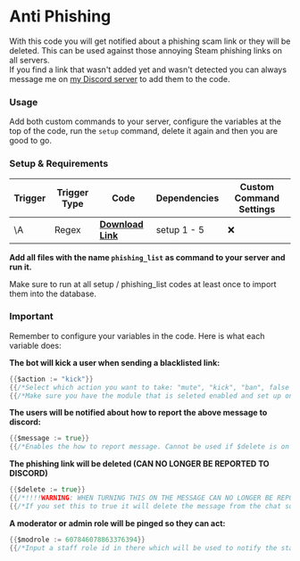 # Anti Phishing

With this code you will get notified about a phishing scam link or they will be deleted. This can be used against those annoying Steam phishing links on all servers.  
If you find a link that wasn't added yet and wasn't detected you can always message me on [my Discord server](https://discord.gg/GRns3fg) to add them to the code.

### Usage

Add both custom commands to your server, configure the variables at the top of the code, run the `setup` command, delete it again and then you are good to go.

### Setup & Requirements

Trigger|Trigger Type|Code|Dependencies|Custom Command Settings
---|---|---|---|---
\A|Regex|**[Download Link](anti_phishing.yag)**|setup 1 - 5|❌

**Add all files with the name `phishing_list` as command to your server and run it.**

Make sure to run at all setup / phishing_list codes at least once to import them into the database.  

### Important

Remember to configure your variables in the code. Here is what each variable does:

**The bot will kick a user when sending a blacklisted link:**
```go
{{$action := "kick"}}
{{/*Select which action you want to take: "mute", "kick", "ban", false (disabled)*/}}
{{/*Make sure you have the module that is seleted enabled and set up on the yagpdb control panel / website*/}}
```

**The users will be notified about how to report the above message to discord:**
```go
{{$message := true}}
{{/*Enables the how to report message. Cannot be used if $delete is on true*/}}
```

**The phishing link will be deleted (CAN NO LONGER BE REPORTED TO DISCORD)**
```go
{{$delete := true}}
{{/*!!!!WARNING: WHEN TURNING THIS ON THE MESSAGE CAN NO LONGER BE REPORTED TO THE 'Trust & Safety-Team' FROM DISCORD!!!!*/}}
{{/*If you set this to true it will delete the message from the chat so nobody can fall for the scam / pishing link*/}}
```

**A moderator or admin role will be pinged so they can act:**
```go
{{$modrole := 607846078863376394}}
{{/*Input a staff role id in there which will be used to notify the staff about the link. This should be enabled if $delete is set to false.*/}}
```